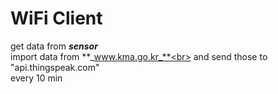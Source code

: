 # WiFi Client

get data from **_sensor_**<br>
import data from **_www.kma.go.kr_**<br>
and send those to "api.thingspeak.com"<br>
every 10 min
